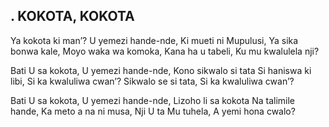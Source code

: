 ## . KOKOTA, KOKOTA

Ya kokota ki man’?
U yemezi hande-nde,
Ki mueti ni Mupulusi,
Ya sika bonwa kale,
Moyo waka wa komoka,
Kana ha u tabeli,
Ku mu kwalulela nji?


Bati U sa kokota,
U yemezi hande-nde,
Kono sikwalo si tata
Si haniswa ki libi,
Si ka kwaluliwa cwan’?
Sikwalo se si tata,
Si ka kwaluliwa cwan’?


Bati U sa kokota,
U yemezi hande-nde,
Lizoho li sa kokota
Na talimile hande,
Ka meto a na ni musa,
Nji U ta Mu tuhela,
A yemi hona cwalo?



